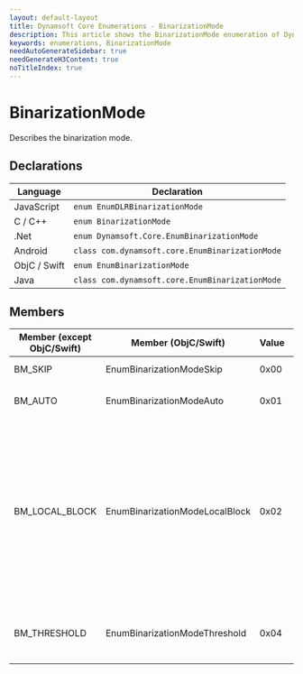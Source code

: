 ```yaml
---
layout: default-layout
title: Dynamsoft Core Enumerations - BinarizationMode
description: This article shows the BinarizationMode enumeration of Dynamsoft Core.
keywords: enumerations, BinarizationMode
needAutoGenerateSidebar: true
needGenerateH3Content: true
noTitleIndex: true
---
```



# BinarizationMode
Describes the binarization mode.


## Declarations
   
| Language | Declaration |
| -------- | ----------- |
| JavaScript | `enum EnumDLRBinarizationMode` |
| C / C++ | `enum BinarizationMode` |
| .Net | `enum Dynamsoft.Core.EnumBinarizationMode` |
| Android | `class com.dynamsoft.core.EnumBinarizationMode` |
| ObjC / Swift | `enum EnumBinarizationMode` |
| Java | `class com.dynamsoft.core.EnumBinarizationMode` |


## Members
   
| Member (except ObjC/Swift) | Member (ObjC/Swift) | Value | Description | Valid Argument(s) |
| -------------------------- | ------------------- | ----- | ----------- | ----------------- |
| BM_SKIP | EnumBinarizationModeSkip | 0x00 | Skips the binarization. | `N/A` |
| BM_AUTO | EnumBinarizationModeAuto | 0x01 | **Not supported yet.** | `N/A` |
| BM_LOCAL_BLOCK | EnumBinarizationModeLocalBlock | 0x02 | Binarizes the image based on the local block. | [`BlockSizeX`]({{ site.parameters-reference }}label-recognition-parameter/binarization-modes.html#blocksizex)<br>[`BlockSizeY`]({{ site.parameters-reference }}label-recognition-parameter/binarization-modes.html#blocksizey)<br>[`EnableFillBinaryVacancy`]({{ site.parameters-reference }}label-recognition-parameter/binarization-modes.html#enablefillbinaryvacancy)<br>[`ThreshValueCoefficient`]({{ site.parameters-reference }}label-recognition-parameter/binarization-modes.html#threshvaluecoefficient)<br> |
| BM_THRESHOLD | EnumBinarizationModeThreshold | 0x04 | Binarizes the image based on given threshold. | [`BinarizationThreshold`]({{ site.parameters-reference }}label-recognition-parameter/binarization-modes.html#binarizationThreshold) |

